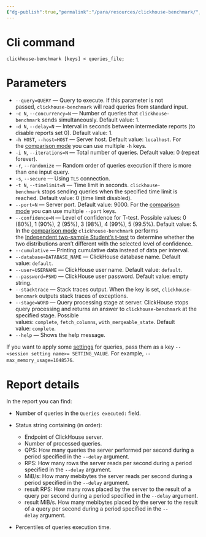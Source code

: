 ```yaml
---
{"dg-publish":true,"permalink":"/para/resources/clickhouse-benchmark/","tags":["Database/Clickhouse","Benchmark"]}
---
```


# Cli command
```Shell
clickhouse-benchmark [keys] < queries_file;
```

# Parameters
- `--query=QUERY` — Query to execute. If this parameter is not passed, `clickhouse-benchmark` will read queries from standard input.
- `-c N`, `--concurrency=N` — Number of queries that `clickhouse-benchmark` sends simultaneously. Default value: 1.
- `-d N`, `--delay=N` — Interval in seconds between intermediate reports (to disable reports set 0). Default value: 1.
- `-h HOST`, `--host=HOST` — Server host. Default value: `localhost`. For the [comparison mode](https://clickhouse.com/docs/en/operations/utilities/clickhouse-benchmark#clickhouse-benchmark-comparison-mode) you can use multiple `-h` keys.
- `-i N`, `--iterations=N` — Total number of queries. Default value: 0 (repeat forever).
- `-r`, `--randomize` — Random order of queries execution if there is more than one input query.
- `-s`, `--secure` — Using `TLS` connection.
- `-t N`, `--timelimit=N` — Time limit in seconds. `clickhouse-benchmark` stops sending queries when the specified time limit is reached. Default value: 0 (time limit disabled).
- `--port=N` — Server port. Default value: 9000. For the [comparison mode](https://clickhouse.com/docs/en/operations/utilities/clickhouse-benchmark#clickhouse-benchmark-comparison-mode) you can use multiple `--port` keys.
- `--confidence=N` — Level of confidence for T-test. Possible values: 0 (80%), 1 (90%), 2 (95%), 3 (98%), 4 (99%), 5 (99.5%). Default value: 5. In the [comparison mode](https://clickhouse.com/docs/en/operations/utilities/clickhouse-benchmark#clickhouse-benchmark-comparison-mode) `clickhouse-benchmark` performs the [Independent two-sample Student’s t-test](https://en.wikipedia.org/wiki/Student%27s_t-test#Independent_two-sample_t-test) to determine whether the two distributions aren’t different with the selected level of confidence.
- `--cumulative` — Printing cumulative data instead of data per interval.
- `--database=DATABASE_NAME` — ClickHouse database name. Default value: `default`.
- `--user=USERNAME` — ClickHouse user name. Default value: `default`.
- `--password=PSWD` — ClickHouse user password. Default value: empty string.
- `--stacktrace` — Stack traces output. When the key is set, `clickhouse-bencmark` outputs stack traces of exceptions.
- `--stage=WORD` — Query processing stage at server. ClickHouse stops query processing and returns an answer to `clickhouse-benchmark` at the specified stage. Possible values: `complete`, `fetch_columns`, `with_mergeable_state`. Default value: `complete`.
- `--help` — Shows the help message.

If you want to apply some [settings](https://clickhouse.com/docs/en/operations/settings) for queries, pass them as a key `--<session setting name>= SETTING_VALUE`. For example, `--max_memory_usage=1048576`.

# Report details
In the report you can find:
- Number of queries in the `Queries executed:` field.
    
- Status string containing (in order):
    - Endpoint of ClickHouse server.
    - Number of processed queries.
    - QPS: How many queries the server performed per second during a period specified in the `--delay` argument.
    - RPS: How many rows the server reads per second during a period specified in the `--delay` argument.
    - MiB/s: How many mebibytes the server reads per second during a period specified in the `--delay` argument.
    - result RPS: How many rows placed by the server to the result of a query per second during a period specified in the `--delay` argument.
    - result MiB/s. How many mebibytes placed by the server to the result of a query per second during a period specified in the `--delay` argument.
- Percentiles of queries execution time.


